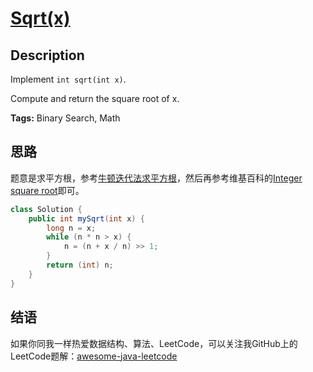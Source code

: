 # [Sqrt(x)][title]

## Description

Implement `int sqrt(int x)`.

Compute and return the square root of x.

**Tags:** Binary Search, Math


## 思路

题意是求平方根，参考[牛顿迭代法求平方根](https://wenku.baidu.com/view/6b74c622bcd126fff7050bfe.html)，然后再参考维基百科的[Integer square root](https://en.wikipedia.org/wiki/Integer_square_root#Using_only_integer_division)即可。

```java
class Solution {
    public int mySqrt(int x) {
        long n = x;
        while (n * n > x) {
            n = (n + x / n) >> 1;
        }
        return (int) n;
    }
}
```


## 结语

如果你同我一样热爱数据结构、算法、LeetCode，可以关注我GitHub上的LeetCode题解：[awesome-java-leetcode][ajl]



[title]: https://leetcode.com/problems/sqrtx
[ajl]: https://github.com/Blankj/awesome-java-leetcode
